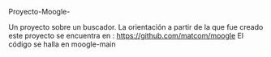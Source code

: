 Proyecto-Moogle-

Un proyecto sobre un buscador. La orientación a partir de la que fue creado este proyecto se encuentra en : https://github.com/matcom/moogle El código se halla en moogle-main
